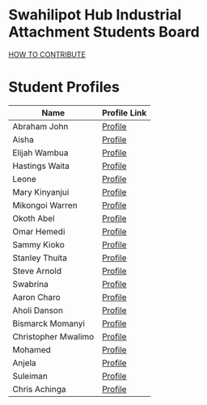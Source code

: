 # Swahilipot Hub Industrial Attachment Students Board

[HOW TO CONTRIBUTE](/contributions.md)

# Student Profiles

| Name               | Profile Link                          |
|--------------------|---------------------------------------|
| Abraham John       | [Profile](src/ABRAHAM-JOHN-2023.md)   |
| Aisha              | [Profile](src/AISHA-2023.md)          |
| Elijah Wambua      | [Profile](src/Elijah-wambua-2023.md)  |
| Hastings Waita     | [Profile](src/Hastings-Waita-2023.md) |
| Leone              | [Profile](src/LEONE-2023.md)          |
| Mary Kinyanjui     | [Profile](src/Mary-Kinyanjui-2023.md) |
| Mikongoi Warren    | [Profile](src/Mikongoi-Warren-2023.md)|
| Okoth Abel         | [Profile](src/Okothabel-2023.md)      |
| Omar Hemedi        | [Profile](src/Omar-Hemedi-2023.md)    |
| Sammy Kioko        | [Profile](src/Sammy-Kioko-2023.md)    |
| Stanley Thuita     | [Profile](src/Stanley-Thuita-2023.md) |
| Steve Arnold       | [Profile](src/Steve_Arnold_2023.md)   |
| Swabrina           | [Profile](src/Swabrina-2023.md)       |
| Aaron Charo        | [Profile](src/aaron_charo_2023.md)    |
| Aholi Danson       | [Profile](src/aholi-danson-2023.md)   |
| Bismarck Momanyi   | [Profile](src/bismarckmomanyi-2023.md)|
| Christopher Mwalimo| [Profile](src/christopher-mwalimo-2023.md) |
| Mohamed            | [Profile](src/mohamed-2023.md)        |
|Anjela              | [Profile](src/Anjela-2024.md)    
| Suleiman           | [Profile](src/suleiman-2023.md)       |
| Chris Achinga           | [Profile](src/chris-achinga-2021.md)       |

